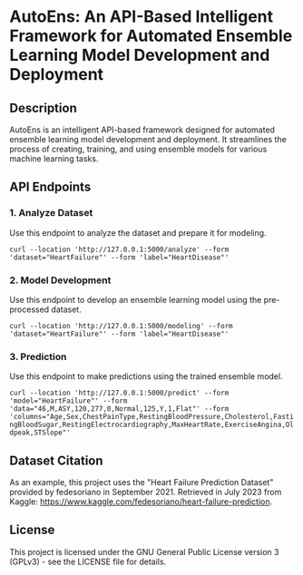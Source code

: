 AutoEns: An API-Based Intelligent Framework for Automated Ensemble Learning Model Development and Deployment
============================================================================================================

Description
-----------

AutoEns is an intelligent API-based framework designed for automated ensemble learning model development and deployment. It streamlines the process of creating, training, and using ensemble models for various machine learning tasks.

API Endpoints
-------------

### 1. Analyze Dataset

Use this endpoint to analyze the dataset and prepare it for modeling.

`curl --location 'http://127.0.0.1:5000/analyze' --form 'dataset="HeartFailure"' --form 'label="HeartDisease"' `

### 2. Model Development

Use this endpoint to develop an ensemble learning model using the pre-processed dataset.

`curl --location 'http://127.0.0.1:5000/modeling' --form 'dataset="HeartFailure"' --form 'label="HeartDisease"' `

### 3. Prediction

Use this endpoint to make predictions using the trained ensemble model.

`curl --location 'http://127.0.0.1:5000/predict' --form 'model="HeartFailure"' --form 'data="46,M,ASY,120,277,0,Normal,125,Y,1,Flat"' --form 'columns="Age,Sex,ChestPainType,RestingBloodPressure,Cholesterol,FastingBloodSugar,RestingElectrocardiography,MaxHeartRate,ExerciseAngina,Oldpeak,STSlope"' `

Dataset Citation
-------
As an example, this project uses the "Heart Failure Prediction Dataset" provided by fedesoriano in September 2021. Retrieved in July 2023 from Kaggle: https://www.kaggle.com/fedesoriano/heart-failure-prediction.

License
-------
This project is licensed under the GNU General Public License version 3 (GPLv3) - see the LICENSE file for details.
